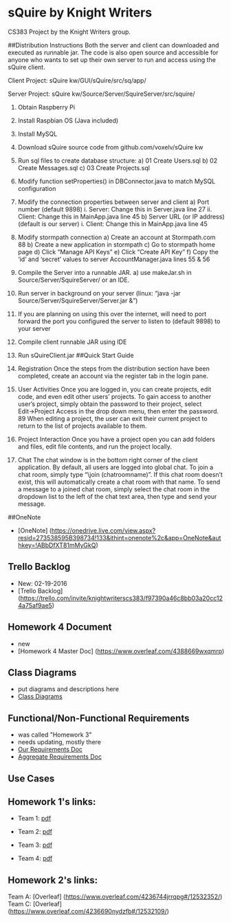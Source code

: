 # sQuire by Knight Writers
CS383 Project by the Knight Writers group.

##Distribution Instructions
Both the server and client can downloaded and executed as runnable jar.
The code is also open source and accessible for anyone who wants to set
up their own server to run and access using the sQuire client.

Client Project: sQuire kw/GUI/sQuire/src/sq/app/

Server Project: sQuire kw/Source/Server/SquireServer/src/squire/

1. Obtain Raspberry Pi

2. Install Raspbian OS (Java included)

3. Install MySQL
4. Download sQuire source code from github.com/voxelv/sQuire kw
5. Run sql files to create database structure:
a) 01 Create Users.sql
b) 02 Create Messages.sql
c) 03 Create Projects.sql
6. Modify function setProperties() in DBConnector.java to match MySQL
configuration
7. Modify the connection properties between server and client
a) Port number (default 9898)
i. Server: Change this in Server.java line 27
ii. Client: Change this in MainApp.java line 45
b) Server URL (or IP address) (default is our server)
i. Client: Change this in MainApp.java line 45
8. Modify stormpath connection
a) Create an account at Stormpath.com
88
b) Create a new application in stormpath
c) Go to stormpath home page
d) Click “Manage API Keys”
e) Click “Create API Key”
f) Copy the ‘id’ and ‘secret’ values to server AccountManager.java
lines 55 & 56
9. Compile the Server into a runnable JAR.
a) use makeJar.sh in Source/Server/SquireServer/ or an IDE.
10. Run server in background on your server (linux: “java -jar Source/Server/SquireServer/Server.jar
&”)
11. If you are planning on using this over the internet, will need to port
forward the port you configured the server to listen to (default 9898)
to your server
12. Compile client runnable JAR using IDE
13. Run sQuireClient.jar
##Quick Start Guide
1. Registration
Once the steps from the distribution section have been completed,
create an account via the register tab in the login pane.
2. User Activities
Once you are logged in, you can create projects, edit code, and even
edit other users’ projects. To gain access to another user’s project,
simply obtain the password to their project, select Edit→Project Access
in the drop down menu, then enter the password.
89
When editing a project, the user can exit their current project to
return to the list of projects available to them.
3. Project Interaction
Once you have a project open you can add folders and files, edit file
contents, and run the project locally.
4. Chat
The chat window is in the bottom right corner of the client application.
By default, all users are logged into global chat. To join a chat
room, simply type “\join (chatroomname)”. If this chat room doesn’t
exist, this will automatically create a chat room with that name. To
send a message to a joined chat room, simply select the chat room
in the dropdown list to the left of the chat text area, then type and
send your message.


##OneNote
* [OneNote] (https://onedrive.live.com/view.aspx?resid=273538595B398734!133&ithint=onenote%2c&app=OneNote&authkey=!ABbDfXT81mMyGkQ)

## Trello Backlog
* New: 02-19-2016
* [Trello Backlog] (https://trello.com/invite/knightwriterscs383/f97390a46c8bb03a20cc124a75af9ae5)

## Homework 4 Document
* new
* [Homework 4 Master Doc] (https://www.overleaf.com/4388669wxqmrp)

## Class Diagrams
* put diagrams and descriptions here
* [Class Diagrams](https://www.overleaf.com/4361110npqmqd)

## Functional/Non-Functional Requirements
* was called "Homework 3"
* needs updating, mostly there
* [Our Requirements Doc](https://www.overleaf.com/4286506kvbrwb#/12707218/)
* [Aggregate Requirements Doc](https://www.overleaf.com/4306618jzdznq)

## Use Cases
## Homework 1's links:
* Team 1: [pdf](http://www2.cs.uidaho.edu/~jeffery/courses/383/hw1-team1.pdf)

* Team 2: [pdf](http://www2.cs.uidaho.edu/~jeffery/courses/383/hw1-team2.pdf)

* Team 3: [pdf](http://www2.cs.uidaho.edu/~jeffery/courses/383/hw1-team3.pdf)

* Team 4: [pdf](http://www2.cs.uidaho.edu/~jeffery/courses/383/hw1-team4.pdf)

## Homework 2's links:
Team A: [Overleaf] (https://www.overleaf.com/4236744jrrqpg#/12532352/)
Team C: [Overleaf] (https://www.overleaf.com/4236690nydzfb#/12532109/)

